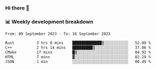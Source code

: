 ### Hi there 👋

### 📊 Weekly development breakdown
<!--START_SECTION:waka-->

```txt
From: 09 September 2023 - To: 16 September 2023

Rust          3 hrs 8 mins    █████████████▒░░░░░░░░░░░   52.89 %
C++           2 hrs 14 mins   █████████▒░░░░░░░░░░░░░░░   37.86 %
CMake         17 mins         █▒░░░░░░░░░░░░░░░░░░░░░░░   04.92 %
HTML          7 mins          ▓░░░░░░░░░░░░░░░░░░░░░░░░   02.19 %
JSON          1 min           ░░░░░░░░░░░░░░░░░░░░░░░░░   00.49 %
```

<!--END_SECTION:waka-->
